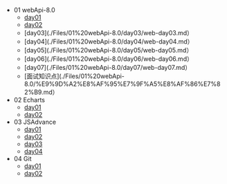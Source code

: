 - 01 webApi-8.0
    - [day01](./Files/01%20webApi-8.0/day01/web-day01.md)
    - [day02](./Files/01%20webApi-8.0/day02/web-day02.md)
    - [day03](./Files/01%20webApi-8.0/day03/web-day03.md）
    - [day04](./Files/01%20webApi-8.0/day04/web-day04.md）
    - [day05](./Files/01%20webApi-8.0/day05/web-day05.md）
    - [day06](./Files/01%20webApi-8.0/day06/web-day06.md）
    - [day07](./Files/01%20webApi-8.0/day07/web-day07.md）
    - [面试知识点](./Files/01%20webApi-8.0/%E9%9D%A2%E8%AF%95%E7%9F%A5%E8%AF%86%E7%82%B9.md）
- 02 Echarts
    - [day01](./Files/02%20Echarts/day01/01-echarts.md)
    - [day02](./Files/02%20Echarts/day02/02-echarts.md)
- 03 JSAdvance
    - [day01](./Files/03%20JSAdvance/day01/JS-day01.md)
    - [day02](./Files/03%20JSAdvance/day02/JS-day02.md)
    - [day03](./Files/03%20JSAdvance/day03/JS-day03.md)
    - [day04](./Files/03%20JSAdvance/day04/JS-day04.md)
- 04 Git
    - [day01](./Files/04%20Git/day01/day01.md)
    - [day02](./Files/04%20Git/day02/day02.md)